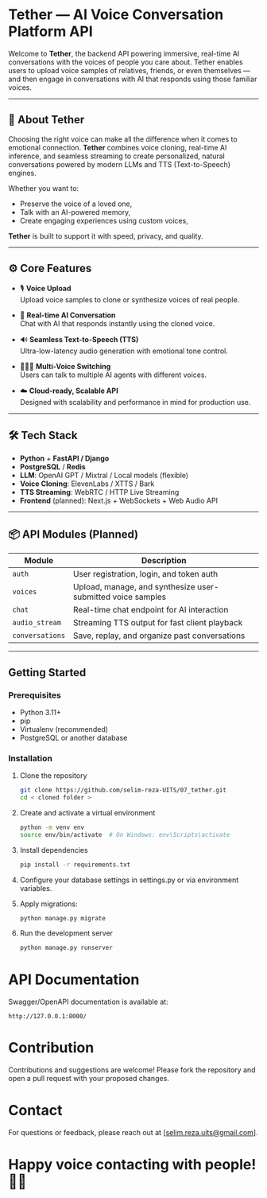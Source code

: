 # Tether — AI Voice Conversation Platform API

Welcome to **Tether**, the backend API powering immersive, real-time AI conversations with the voices of people you care about. Tether enables users to upload voice samples of relatives, friends, or even themselves — and then engage in conversations with AI that responds using those familiar voices.

---

## 🧠 About Tether

Choosing the right voice can make all the difference when it comes to emotional connection. **Tether** combines voice cloning, real-time AI inference, and seamless streaming to create personalized, natural conversations powered by modern LLMs and TTS (Text-to-Speech) engines.

Whether you want to:

- Preserve the voice of a loved one,
- Talk with an AI-powered memory,
- Create engaging experiences using custom voices,

**Tether** is built to support it with speed, privacy, and quality.

---

## ⚙️ Core Features

- 🎙️ **Voice Upload**  
  Upload voice samples to clone or synthesize voices of real people.

- 💬 **Real-time AI Conversation**  
  Chat with AI that responds instantly using the cloned voice.

- 🔊 **Seamless Text-to-Speech (TTS)**  
  Ultra-low-latency audio generation with emotional tone control.

- 🧑‍🤝‍🧑 **Multi-Voice Switching**  
  Users can talk to multiple AI agents with different voices.

- ☁️ **Cloud-ready, Scalable API**  
  Designed with scalability and performance in mind for production use.

---

## 🛠️ Tech Stack

- **Python** + **FastAPI / Django**
- **PostgreSQL** / **Redis**
- **LLM**: OpenAI GPT / Mixtral / Local models (flexible)
- **Voice Cloning**: ElevenLabs / XTTS / Bark
- **TTS Streaming**: WebRTC / HTTP Live Streaming
- **Frontend** (planned): Next.js + WebSockets + Web Audio API

---

## 📦 API Modules (Planned)

| Module             | Description |
|--------------------|-------------|
| `auth`             | User registration, login, and token auth |
| `voices`           | Upload, manage, and synthesize user-submitted voice samples |
| `chat`             | Real-time chat endpoint for AI interaction |
| `audio_stream`     | Streaming TTS output for fast client playback |
| `conversations`    | Save, replay, and organize past conversations |

---

## Getting Started

### Prerequisites

- Python 3.11+  
- pip  
- Virtualenv (recommended)  
- PostgreSQL or another database  

### Installation

1. Clone the repository  

   ```bash
   git clone https://github.com/selim-reza-UITS/07_tether.git
   cd < cloned folder >
    ```

2. Create and activate a virtual environment

    ```bash
    python -m venv env
    source env/bin/activate  # On Windows: env\Scripts\activate
    ```
3. Install dependencies

   ```bash
   pip install -r requirements.txt
    ```
4. Configure your database settings in settings.py or via environment variables.
5. Apply migrations:

    ```bash
    python manage.py migrate

    ```
6. Run the development server

    ```bash
    python manage.py runserver
    ```

# API Documentation

Swagger/OpenAPI documentation is available at:

    http://127.0.0.1:8000/

# Contribution
Contributions and suggestions are welcome! Please fork the repository and open a pull request with your proposed changes.

# Contact
For questions or feedback, please reach out at [selim.reza.uits@gmail.com].

# Happy voice contacting with people! 🎁✨
